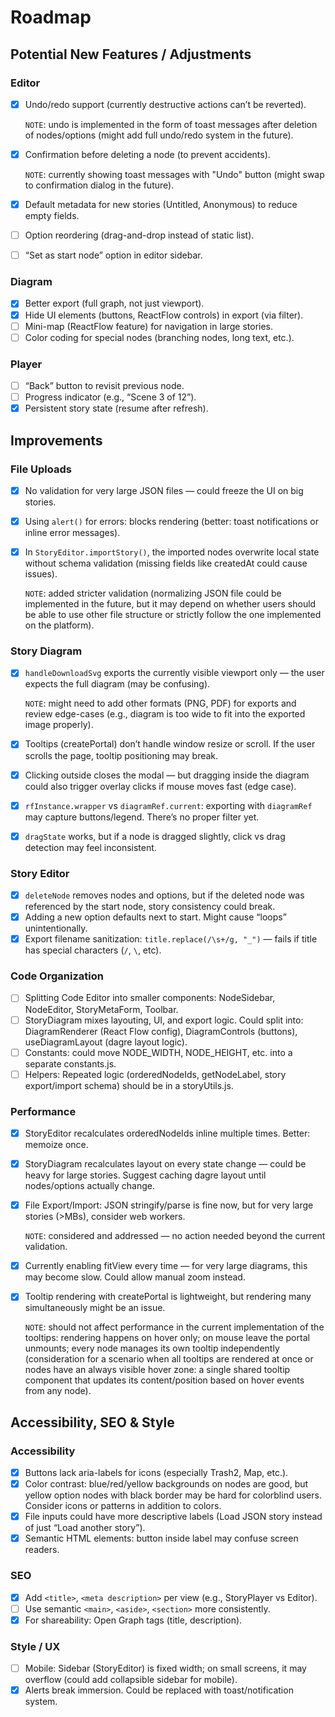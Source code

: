 # Roadmap

## Potential New Features / Adjustments

### Editor

- [x] Undo/redo support (currently destructive actions can’t be reverted).

  `NOTE`: undo is implemented in the form of toast messages after deletion of nodes/options (might add full undo/redo system in the future).

- [x] Confirmation before deleting a node (to prevent accidents).

  `NOTE`: currently showing toast messages with "Undo" button (might swap to confirmation dialog in the future).

- [x] Default metadata for new stories (Untitled, Anonymous) to reduce empty fields.
- [ ] Option reordering (drag-and-drop instead of static list).
- [ ] “Set as start node” option in editor sidebar.

### Diagram

- [x] Better export (full graph, not just viewport).
- [x] Hide UI elements (buttons, ReactFlow controls) in export (via filter).
- [ ] Mini-map (ReactFlow feature) for navigation in large stories.
- [ ] Color coding for special nodes (branching nodes, long text, etc.).

### Player

- [ ] “Back” button to revisit previous node.
- [ ] Progress indicator (e.g., “Scene 3 of 12”).
- [x] Persistent story state (resume after refresh).

## Improvements

### File Uploads

- [x] No validation for very large JSON files — could freeze the UI on big stories.
- [x] Using `alert()` for errors: blocks rendering (better: toast notifications or inline error messages).
- [x] In `StoryEditor.importStory()`, the imported nodes overwrite local state without schema validation (missing fields like createdAt could cause issues).

  `NOTE`: added stricter validation (normalizing JSON file could be implemented in the future, but it may depend on whether users should be able to use other file structure or strictly follow the one implemented on the platform).

### Story Diagram

- [x] `handleDownloadSvg` exports the currently visible viewport only — the user expects the full diagram (may be confusing).

  `NOTE`: might need to add other formats (PNG, PDF) for exports and review edge-cases (e.g., diagram is too wide to fit into the exported image properly).

- [x] Tooltips (createPortal) don’t handle window resize or scroll. If the user scrolls the page, tooltip positioning may break.
- [x] Clicking outside closes the modal — but dragging inside the diagram could also trigger overlay clicks if mouse moves fast (edge case).
- [x] `rfInstance.wrapper` vs `diagramRef.current`: exporting with `diagramRef` may capture buttons/legend. There’s no proper filter yet.
- [x] `dragState` works, but if a node is dragged slightly, click vs drag detection may feel inconsistent.

### Story Editor

- [x] `deleteNode` removes nodes and options, but if the deleted node was referenced by the start node, story consistency could break.
- [x] Adding a new option defaults next to start. Might cause “loops” unintentionally.
- [x] Export filename sanitization: `title.replace(/\s+/g, "_")` — fails if title has special characters (`/`, `\`, etc).

### Code Organization

- [ ] Splitting Code Editor into smaller components: NodeSidebar, NodeEditor, StoryMetaForm, Toolbar.
- [ ] StoryDiagram mixes layouting, UI, and export logic. Could split into: DiagramRenderer (React Flow config), DiagramControls (buttons), useDiagramLayout (dagre layout logic).
- [ ] Constants: could move NODE_WIDTH, NODE_HEIGHT, etc. into a separate constants.js.
- [ ] Helpers: Repeated logic (orderedNodeIds, getNodeLabel, story export/import schema) should be in a storyUtils.js.

### Performance

- [x] StoryEditor recalculates orderedNodeIds inline multiple times. Better: memoize once.
- [x] StoryDiagram recalculates layout on every state change — could be heavy for large stories. Suggest caching dagre layout until nodes/options actually change.
- [x] File Export/Import: JSON stringify/parse is fine now, but for very large stories (>MBs), consider web workers.

  `NOTE`: considered and addressed — no action needed beyond the current validation.

- [x] Currently enabling fitView every time — for very large diagrams, this may become slow. Could allow manual zoom instead.
- [x] Tooltip rendering with createPortal is lightweight, but rendering many simultaneously might be an issue.

  `NOTE`: should not affect performance in the current implementation of the tooltips: rendering happens on hover only; on mouse leave the portal unmounts; every node manages its own tooltip independently (consideration for a scenario when all tooltips are rendered at once or nodes have an always visible hover zone: a single shared tooltip component that updates its content/position based on hover events from any node).

## Accessibility, SEO & Style

### Accessibility

- [x] Buttons lack aria-labels for icons (especially Trash2, Map, etc.).
- [x] Color contrast: blue/red/yellow backgrounds on nodes are good, but yellow option nodes with black border may be hard for colorblind users. Consider icons or patterns in addition to colors.
- [x] File inputs could have more descriptive labels (Load JSON story instead of just “Load another story”).
- [x] Semantic HTML elements: button inside label may confuse screen readers.

### SEO

- [x] Add `<title>`, `<meta description>` per view (e.g., StoryPlayer vs Editor).
- [ ] Use semantic `<main>`, `<aside>`, `<section>` more consistently.
- [x] For shareability: Open Graph tags (title, description).

### Style / UX

- [ ] Mobile: Sidebar (StoryEditor) is fixed width; on small screens, it may overflow (could add collapsible sidebar for mobile).
- [x] Alerts break immersion. Could be replaced with toast/notification system.
